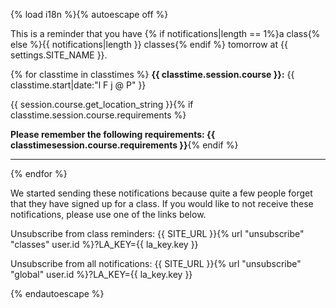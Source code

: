 {% load i18n %}{% autoescape off %}

This is a reminder that you have {% if notifications|length == 1%}a class{% else %}{{ notifications|length }} classes{% endif %} tomorrow at {{ settings.SITE_NAME }}.

{% for classtime in classtimes %}
**{{ classtime.session.course }}:** {{ classtime.start|date:"l F j @ P" }}

{{ session.course.get_location_string }}{% if classtime.session.course.requirements %}

**Please remember the following requirements: {{ classtimesession.course.requirements }}**{% endif %}

--------
{% endfor %}

We started sending these notifications because quite a few people forget that they have signed up for a class. If you would like to not receive these notifications, please use one of the links below.

Unsubscribe from class reminders: {{ SITE_URL }}{% url "unsubscribe" "classes" user.id %}?LA_KEY={{ la_key.key }}

Unsubscribe from all notifications: {{ SITE_URL }}{% url "unsubscribe" "global" user.id %}?LA_KEY={{ la_key.key }}

{% endautoescape %}
